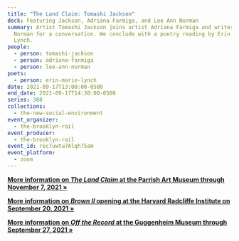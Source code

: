 ```yaml
---
title: "The Land Claim: Tomashi Jackson"
deck: Featuring Jackson, Adriana Farmiga, and Lee Ann Norman
summary: Artist Tomashi Jackson joins artist Adriana Farmiga and writer Lee Ann
  Norman for a conversation. We conclude with a poetry reading by Erin Marie
  Lynch.
people:
  - person: tomashi-jackson
  - person: adriana-farmiga
  - person: lee-ann-norman
poets:
  - person: erin-marie-lynch
date: 2021-09-17T13:00:00-0500
end_date: 2021-09-17T14:30:00-0500
series: 388
collections:
  - the-new-social-environment
event_organizer:
  - the-brooklyn-rail
event_producer:
  - the-brooklyn-rail
event_id: rec7uwtu7Alqh75am
event_platform:
  - zoom
---
```

**[More information on *The Land Claim* at the Parrish Art Museum through November 7, 2021 »](https://parrishart.org/exhibitions/tomashi-jackson-the-land-claim/)**

**[More information on *Brown II* opening at the Harvard Radcliffe Institute on September 20, 2021 »](https://www.radcliffe.harvard.edu/event/2021-brown-ii-exhibition)**

**[More information on *Off the Record* at the Guggenheim Museum through September 27, 2021 »](https://www.guggenheim.org/exhibition/off-the-record)**